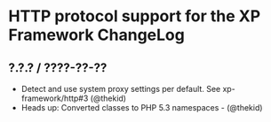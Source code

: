 HTTP protocol support for the XP Framework ChangeLog
========================================================================

## ?.?.? / ????-??-??

* Detect and use system proxy settings per default. See xp-framework/http#3
  (@thekid)
* Heads up: Converted classes to PHP 5.3 namespaces - (@thekid)
